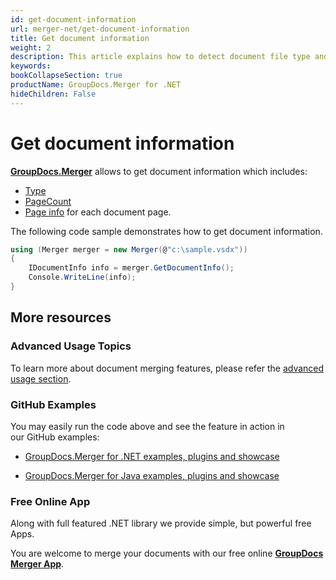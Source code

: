 ```yaml
---
id: get-document-information
url: merger-net/get-document-information
title: Get document information
weight: 2
description: This article explains how to detect document file type and calculate pages count when merge PDF, Word, Excel, PowerPoint files with GroupDocs.Merger.
keywords: 
bookCollapseSection: true
productName: GroupDocs.Merger for .NET
hideChildren: False
---
```

# Get document information

**[GroupDocs.Merger](https://products.groupdocs.com/merger/net)** allows to get document information which includes:

*   [Type](https://apireference.groupdocs.com/net/merger/groupdocs.merger.domain.result/documentinfo/properties/type)
*   [PageCount](https://apireference.groupdocs.com/net/merger/groupdocs.merger.domain.result/documentinfo/properties/pagecount)
*   [Page info](https://apireference.groupdocs.com/net/merger/groupdocs.merger.domain.result/ipageinfo) for each document page.

The following code sample demonstrates how to get document information.

```csharp
using (Merger merger = new Merger(@"c:\sample.vsdx"))
{
    IDocumentInfo info = merger.GetDocumentInfo();
    Console.WriteLine(info);
}
```

## More resources

### Advanced Usage Topics 

To learn more about document merging features, please refer the [advanced usage section](Advanced%2Busage.html).

### GitHub Examples 

You may easily run the code above and see the feature in action in our GitHub examples:

*   [GroupDocs.Merger for .NET examples, plugins and showcase](https://github.com/groupdocs-merger/GroupDocs.Merger-for-.NET)
    
*   [GroupDocs.Merger for Java examples, plugins and showcase](https://github.com/groupdocs-merger/GroupDocs.Merger-for-Java)
    

### Free Online App 

Along with full featured .NET library we provide simple, but powerful free Apps.

You are welcome to merge your documents with our free online **[GroupDocs Merger App](https://products.groupdocs.app/merger)**.
